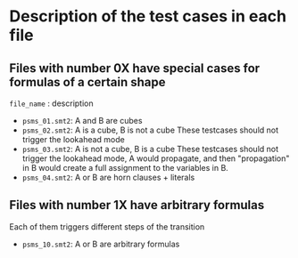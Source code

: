 # Description of the test cases in each file


## Files with number 0X have special cases for formulas of a certain shape
`file_name` : description
- `psms_01.smt2`: A and B are cubes
- `psms_02.smt2`: A is a cube, B is not a cube
   These testcases should not trigger the lookahead mode
- `psms_03.smt2`: A is not a cube, B is a cube
   These testcases should not trigger the lookahead mode, A would propagate,
   and then "propagation" in B would create a full assignment to the variables in B.
- `psms_04.smt2`: A or B are horn clauses + literals


## Files with number 1X have arbitrary formulas
Each of them triggers different steps of the transition

- `psms_10.smt2`: A or B are arbitrary formulas
